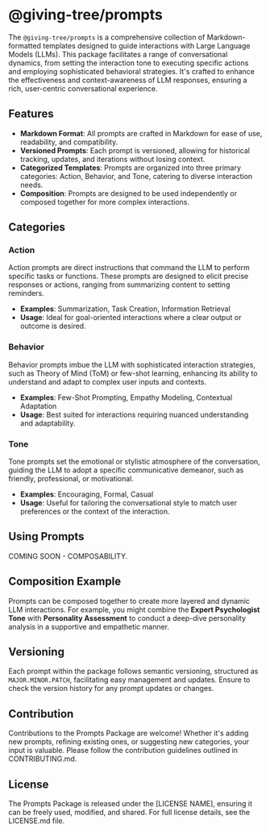 # @giving-tree/prompts

The `@giving-tree/prompts` is a comprehensive collection of Markdown-formatted templates designed to guide interactions with Large Language Models (LLMs). This package facilitates a range of conversational dynamics, from setting the interaction tone to executing specific actions and employing sophisticated behavioral strategies. It's crafted to enhance the effectiveness and context-awareness of LLM responses, ensuring a rich, user-centric conversational experience.

## Features

- **Markdown Format**: All prompts are crafted in Markdown for ease of use, readability, and compatibility.
- **Versioned Prompts**: Each prompt is versioned, allowing for historical tracking, updates, and iterations without losing context.
- **Categorized Templates**: Prompts are organized into three primary categories: Action, Behavior, and Tone, catering to diverse interaction needs.
- **Composition**: Prompts are designed to be used independently or composed together for more complex interactions.

## Categories

### Action

Action prompts are direct instructions that command the LLM to perform specific tasks or functions. These prompts are designed to elicit precise responses or actions, ranging from summarizing content to setting reminders.

- **Examples**: Summarization, Task Creation, Information Retrieval
- **Usage**: Ideal for goal-oriented interactions where a clear output or outcome is desired.

### Behavior

Behavior prompts imbue the LLM with sophisticated interaction strategies, such as Theory of Mind (ToM) or few-shot learning, enhancing its ability to understand and adapt to complex user inputs and contexts.

- **Examples**: Few-Shot Prompting, Empathy Modeling, Contextual Adaptation
- **Usage**: Best suited for interactions requiring nuanced understanding and adaptability.

### Tone

Tone prompts set the emotional or stylistic atmosphere of the conversation, guiding the LLM to adopt a specific communicative demeanor, such as friendly, professional, or motivational.

- **Examples**: Encouraging, Formal, Casual
- **Usage**: Useful for tailoring the conversational style to match user preferences or the context of the interaction.

## Using Prompts

COMING SOON - COMPOSABILITY.

## Composition Example

Prompts can be composed together to create more layered and dynamic LLM interactions. For example, you might combine the **Expert Psychologist Tone** with **Personality Assessment** to conduct a deep-dive personality analysis in a supportive and empathetic manner.

## Versioning

Each prompt within the package follows semantic versioning, structured as `MAJOR.MINOR.PATCH`, facilitating easy management and updates. Ensure to check the version history for any prompt updates or changes.

## Contribution

Contributions to the Prompts Package are welcome! Whether it's adding new prompts, refining existing ones, or suggesting new categories, your input is valuable. Please follow the contribution guidelines outlined in CONTRIBUTING.md.

## License

The Prompts Package is released under the [LICENSE NAME], ensuring it can be freely used, modified, and shared. For full license details, see the LICENSE.md file.